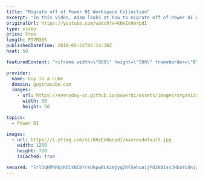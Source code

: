 ```yaml
---
title: "Migrate off of Power BI Workspace Collection"
excerpt: "In this video, Adam looks at how to migrate off of Power BI Workspace Collection to Power BI Embedded. Power BI Workspace collections will be shut down on June 30, 2018. You don't have much time before your reports and visuals will stop working if you are still on Power BI Workspace Collections.  How"
originalUrl: https://youtube.com/watch?v=KHxEn0orpdI
type: video
price: Free
length: PT7M38S
publishedDateTime: 2018-05-22T02:14:30Z
heat: 50

featuredContent: "<iframe width=\"800\" height=\"500\" frameborder=\"0\" src=\"https://www.youtube.com/embed/KHxEn0orpdI\" allow=\"accelerometer; autoplay; encrypted-media; gyroscope; picture-in-picture\" allowfullscreen></iframe>"

provider:
  name: Guy in a Cube
  domain: guyinacube.com
  images:
    - url: https://everyday-cc.github.io/powerbi/assets/images/organizations/guyinacube.com-50x50.jpg
      width: 50
      height: 50

topics:
  - Power BI

images:
  - url: https://i.ytimg.com/vi/KHxEn0orpdI/maxresdefault.jpg
    width: 1280
    height: 720
    isCached: true

secured: "Erl3qHPRRU/KDCsNCBrrsUkpwALkimjygZKFXehuaijP02kBIss3HboYLOnjwMPEzcZsFsvcWwKZIHEl5d5ISm/zl1lSVMI1NIb9Zrvro7Ojv2GMAhGi338P0vmdeKSsTwNsaLqoz9kF6a0I/LpbHlDIzJrgsHBhCfY+hf6GuAQ1Zz2v0kSUDjTONMNj0AY/FGijBGSutbfWS+z/PwmN5/yYK3PIcuLmHUVAVig8mT6DKt2sTt8xX7HOFYTBwodQpBaZVCm4zfusxqUyHQkNWn+vq7lmr9gfUqdjJGbywANhgQe9HVVxrIkCKSKlnkZNH0H0KAuqDuv4B6N6TWd84gKq5TIV+aYs99KZYbrkxqSY2xQnM5L/tXfvRVRGbenDm05ZXC08rV2Qwu0obuCDnj4sW7YlalnyMgfMBxkvpq4=;CXwgOxMUTteqc1aVVSbXgQ=="
---
```


